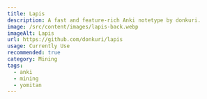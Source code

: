 ```yaml
---
title: Lapis
description: A fast and feature-rich Anki notetype by donkuri.
image: /src/content/images/lapis-back.webp
imageAlt: Lapis
url: https://github.com/donkuri/lapis
usage: Currently Use
recommended: true
category: Mining
tags:
  - anki
  - mining
  - yomitan
---
```


